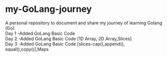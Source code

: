 # my-GoLang-journey
 A personal repository to document and share my journey of learning Golang (Go).
<br>Day 1 -Added GoLang Basic Code
<br>Day 2 -Added GoLang Basic Code [1D Array, 2D Array,Slices]
<br>Day 3 -Added GoLang Basic Code [slices-cap(),append(), equal(),copy()],Maps